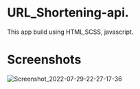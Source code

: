 # URL_Shortening-api. 

This app build using HTML,SCSS, javascript.

# Screenshots 

![Screenshot_2022-07-29-22-27-17-36](https://user-images.githubusercontent.com/92304590/181808812-68f2aff8-f00c-40a5-9e7e-569af6898849.png)


